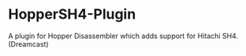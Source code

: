 # HopperSH4-Plugin
A plugin for Hopper Disassembler which adds support for Hitachi SH4. (Dreamcast)
